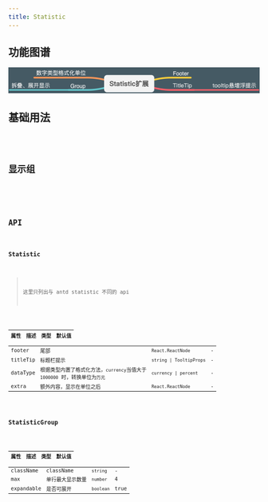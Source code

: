 ```yaml
---
title: Statistic
---
```


## 功能图谱

<img src='./demos/images/features.png' />

## 基础用法

<code src="./demos/basic.tsx"/>

## 显示组

<code src="./demos/group.tsx"/>

## API

### Statistic

> 这里只列出与 antd statistic 不同的 api

| 属性 | 描述 | 类型 | 默认值 |
| --- | --- | --- | --- |
| footer | 尾部 | `React.ReactNode` | - |
| titleTip | 标题栏提示 | `string \| TooltipProps` | - |
| dataType | 根据类型内置了格式化方法，`currency`当值大于 `1000000` 时，转换单位为`万元` | `currency \| percent` | - |
| extra | 额外内容，显示在单位之后 | `React.ReactNode` | - |

### StatisticGroup

| 属性       | 描述             | 类型      | 默认值 |
| ---------- | ---------------- | --------- | ------ |
| className  | className        | `string`  | -      |
| max        | 单行最大显示数量 | `number`  | 4      |
| expandable | 是否可展开       | `boolean` | true   |
